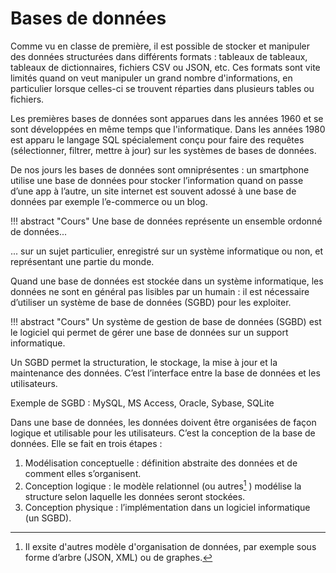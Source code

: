 # Bases de données

Comme vu en classe de première, il est possible de stocker et manipuler des données structurées dans différents formats : tableaux de tableaux, tableaux de dictionnaires, fichiers CSV ou JSON, etc. Ces formats sont vite limités quand on veut manipuler un grand nombre d'informations, en particulier lorsque celles-ci se trouvent réparties dans plusieurs tables ou fichiers.

Les premières bases de données sont apparues dans les années 1960 et se sont développées en même temps que l'informatique. Dans les années 1980 est apparu le langage SQL spécialement conçu pour faire des requêtes (sélectionner, filtrer, mettre à jour) sur les systèmes de bases de données.

De nos jours les bases de données sont omniprésentes : un smartphone utilise une base de données pour stocker l’information quand on passe d’une app à l’autre, un site internet est souvent adossé à une base de données par exemple l’e-commerce ou un blog.

!!! abstract "Cours" 
    Une base de données représente un ensemble ordonné de données...

... sur un sujet particulier, enregistré sur un système informatique ou non, et représentant une partie du monde.

Quand une base de données est stockée dans un système informatique, les données ne sont en général pas lisibles par un humain : il est nécessaire d’utiliser un système de base de données (SGBD) pour les exploiter.

!!! abstract "Cours" 
    Un  système de gestion de base de données (SGBD) est le logiciel qui permet de gérer une base de données sur un support informatique.

Un SGBD permet  la structuration, le stockage, la mise à jour et la maintenance des données. C’est l’interface entre la base de données et les utilisateurs.

Exemple de SGBD : MySQL, MS Access, Oracle, Sybase, SQLite

Dans une base de données, les données doivent être organisées de façon logique et utilisable pour les utilisateurs. C’est la conception de la base de données. Elle se fait en trois étapes :
1.	Modélisation conceptuelle : définition abstraite des données et de comment elles s’organisent.
2.	Conception logique : le modèle relationnel (ou autres[^0.1] ) modélise la structure selon laquelle les données seront
stockées. 
3.	Conception physique : l’implémentation dans un logiciel informatique (un SGBD).

[^0.1]: Il exsite d'autres modèle d'organisation de données, par exemple sous forme d’arbre (JSON, XML) ou de graphes.
